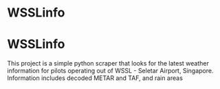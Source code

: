 # WSSLinfo

<h1>WSSLinfo</h1>

<p>This project is a simple python scraper that looks for the latest weather information for pilots operating out of WSSL - Seletar Airport, Singapore. Information includes decoded METAR and TAF, and rain areas</p>
